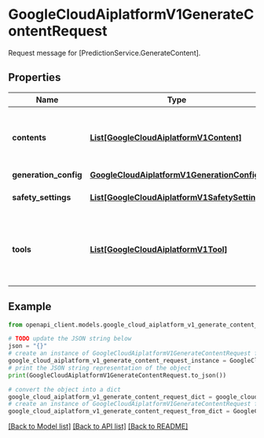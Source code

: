 # GoogleCloudAiplatformV1GenerateContentRequest

Request message for [PredictionService.GenerateContent].

## Properties

Name | Type | Description | Notes
------------ | ------------- | ------------- | -------------
**contents** | [**List[GoogleCloudAiplatformV1Content]**](GoogleCloudAiplatformV1Content.md) | Required. The content of the current conversation with the model. For single-turn queries, this is a single instance. For multi-turn queries, this is a repeated field that contains conversation history + latest request. | [optional] 
**generation_config** | [**GoogleCloudAiplatformV1GenerationConfig**](GoogleCloudAiplatformV1GenerationConfig.md) |  | [optional] 
**safety_settings** | [**List[GoogleCloudAiplatformV1SafetySetting]**](GoogleCloudAiplatformV1SafetySetting.md) | Optional. Per request settings for blocking unsafe content. Enforced on GenerateContentResponse.candidates. | [optional] 
**tools** | [**List[GoogleCloudAiplatformV1Tool]**](GoogleCloudAiplatformV1Tool.md) | Optional. A list of &#x60;Tools&#x60; the model may use to generate the next response. A &#x60;Tool&#x60; is a piece of code that enables the system to interact with external systems to perform an action, or set of actions, outside of knowledge and scope of the model. | [optional] 

## Example

```python
from openapi_client.models.google_cloud_aiplatform_v1_generate_content_request import GoogleCloudAiplatformV1GenerateContentRequest

# TODO update the JSON string below
json = "{}"
# create an instance of GoogleCloudAiplatformV1GenerateContentRequest from a JSON string
google_cloud_aiplatform_v1_generate_content_request_instance = GoogleCloudAiplatformV1GenerateContentRequest.from_json(json)
# print the JSON string representation of the object
print(GoogleCloudAiplatformV1GenerateContentRequest.to_json())

# convert the object into a dict
google_cloud_aiplatform_v1_generate_content_request_dict = google_cloud_aiplatform_v1_generate_content_request_instance.to_dict()
# create an instance of GoogleCloudAiplatformV1GenerateContentRequest from a dict
google_cloud_aiplatform_v1_generate_content_request_from_dict = GoogleCloudAiplatformV1GenerateContentRequest.from_dict(google_cloud_aiplatform_v1_generate_content_request_dict)
```
[[Back to Model list]](../README.md#documentation-for-models) [[Back to API list]](../README.md#documentation-for-api-endpoints) [[Back to README]](../README.md)


